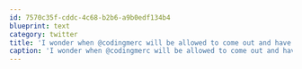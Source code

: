 ```yaml
---
id: 7570c35f-cddc-4c68-b2b6-a9b0edf134b4
blueprint: text
category: twitter
title: 'I wonder when @codingmerc will be allowed to come out and have beers with us again.'
caption: 'I wonder when @codingmerc will be allowed to come out and have beers with us again.'
---
```

